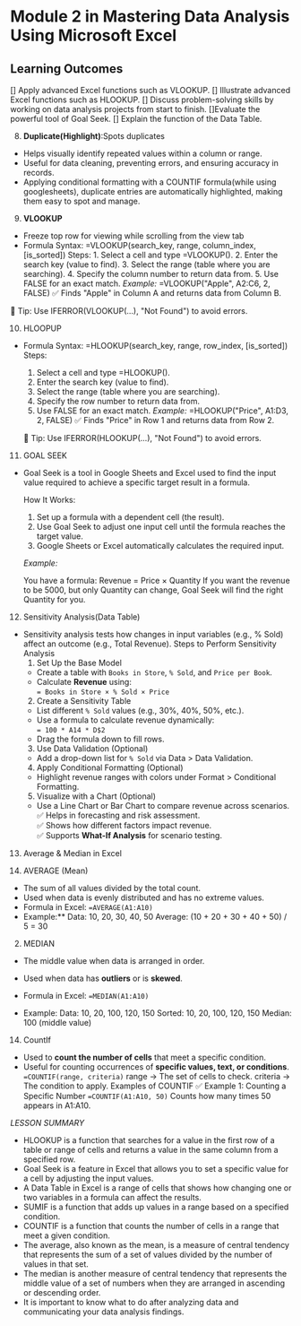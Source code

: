 # Module 2 in Mastering Data Analysis Using Microsoft Excel

## Learning Outcomes
[] Apply advanced Excel functions such as VLOOKUP.
[] Illustrate advanced Excel functions such as HLOOKUP.
[] Discuss problem-solving skills by working on data analysis projects from start to finish.
[]Evaluate the powerful tool of Goal Seek.
[] Explain the function of the Data Table.

8. **Duplicate(Highlight)**:Spots duplicates
 - Helps visually identify repeated values within a column or range. 
 - Useful for data cleaning, preventing errors, and ensuring accuracy in records. 
 - Applying conditional formatting with a COUNTIF formula(while using googlesheets), duplicate entries are automatically highlighted, making them easy to spot and manage.

9. **VLOOKUP**
 - Freeze top row for viewing while scrolling from the view tab 
 - Formula Syntax: =VLOOKUP(search_key, range, column_index, [is_sorted])
     Steps:
		1. Select a cell and type =VLOOKUP().
		2. Enter the search key (value to find).
		3. Select the range (table where you are searching).
		4. Specify the column number to return data from.
		5. Use FALSE for an exact match.
 *Example:*
  =VLOOKUP("Apple", A2:C6, 2, FALSE)
  ✅ Finds "Apple" in Column A and returns data from Column B.

  🔹 Tip: Use IFERROR(VLOOKUP(...), "Not Found") to avoid errors.

10. HLOOPUP
  - Formula Syntax: =HLOOKUP(search_key, range, row_index, [is_sorted])
     Steps:
	  1. Select a cell and type =HLOOKUP().
	  2. Enter the search key (value to find).
	  3. Select the range (table where you are searching).
	  4. Specify the row number to return data from.
	  5. Use FALSE for an exact match.
  *Example:*
     =HLOOKUP("Price", A1:D3, 2, FALSE)
     ✅ Finds "Price" in Row 1 and returns data from Row 2.

     🔹 Tip: Use IFERROR(HLOOKUP(...), "Not Found") to avoid errors.

11. GOAL SEEK
 - Goal Seek is a tool in Google Sheets and Excel used to find the input value required to achieve a specific target result in a formula.

   How It Works:
	1. Set up a formula with a dependent cell (the result).
	2. Use Goal Seek to adjust one input cell until the formula reaches the target value.
	3. Google Sheets or Excel automatically calculates the required input.

   *Example:*

	You have a formula: Revenue = Price × Quantity
	If you want the revenue to be 5000, but only Quantity can change, Goal Seek will find the right Quantity for you.

12. Sensitivity Analysis(Data Table)
 - Sensitivity analysis tests how changes in input variables (e.g., % Sold) affect an outcome (e.g., Total Revenue). 
  Steps to Perform Sensitivity Analysis
   1. Set Up the Base Model
   - Create a table with `Books in Store`, `% Sold`, and `Price per Book`.
   - Calculate **Revenue** using:  
     `= Books in Store × % Sold × Price`
   2. Create a Sensitivity Table
   - List different `% Sold` values (e.g., 30%, 40%, 50%, etc.).
   - Use a formula to calculate revenue dynamically:  
     `= 100 * A14 * D$2`
   - Drag the formula down to fill rows.
   3. Use Data Validation (Optional)
   - Add a drop-down list for `% Sold` via Data > Data Validation.
   4. Apply Conditional Formatting (Optional)
   - Highlight revenue ranges with colors under Format > Conditional Formatting.
   5. Visualize with a Chart (Optional)
   - Use a Line Chart or Bar Chart to compare revenue across scenarios.
   ✅ Helps in forecasting and risk assessment.  
   ✅ Shows how different factors impact revenue.  
   ✅ Supports **What-If Analysis** for scenario testing.

13. Average & Median in Excel

 1. AVERAGE (Mean)
   - The sum of all values divided by the total count.
   - Used when data is evenly distributed and has no extreme values.
   - Formula in Excel:
  `=AVERAGE(A1:A10)`
   - Example:**
     Data: 10, 20, 30, 40, 50
     Average: (10 + 20 + 30 + 40 + 50) / 5 = 30

 2. MEDIAN
   - The middle value when data is arranged in order.
   - Used when data has **outliers** or is **skewed**.
  - Formula in Excel:
  `=MEDIAN(A1:A10)`
  
   - Example:
    Data: 10, 20, 100, 120, 150
    Sorted: 10, 20, 100, 120, 150
    Median: 100 (middle value)

14. CountIf
  - Used to **count the number of cells** that meet a specific condition.
  - Useful for counting occurrences of **specific values, text, or conditions**.
 `=COUNTIF(range, criteria)`
   range → The set of cells to check.
   criteria → The condition to apply.
 Examples of COUNTIF
✅ Example 1: Counting a Specific Number
 `=COUNTIF(A1:A10, 50)`
Counts how many times 50 appears in A1:A10.

 *LESSON SUMMARY*
   - HLOOKUP is a function that searches for a value in the first row of a table or range of cells and returns a value in the same column from a specified row.
   - Goal Seek is a feature in Excel that allows you to set a specific value for a cell by adjusting the input values.
   - A Data Table in Excel is a range of cells that shows how changing one or two variables in a formula can affect the results.
   - SUMIF is a function that adds up values in a range based on a specified condition.
   - COUNTIF is a function that counts the number of cells in a range that meet a given condition.
   - The average, also known as the mean, is a measure of central tendency that represents the sum of a set of values divided by the number of values in that set.
   - The median is another measure of central tendency that represents the middle value of a set of numbers when they are arranged in ascending or descending order.
   - It is important to know what to do after analyzing data and communicating your data analysis findings.